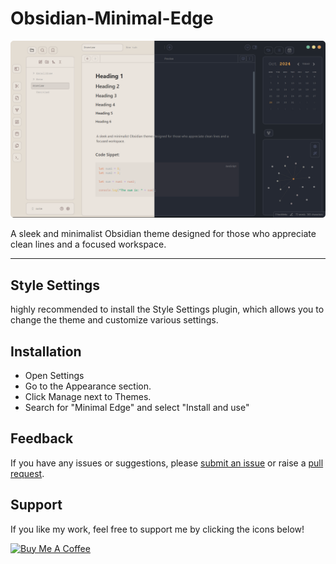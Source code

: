 # Obsidian-Minimal-Edge





![preview_img_1](./Image/image1.png)

A sleek and minimalist Obsidian theme designed for those who appreciate clean lines and a focused workspace.



---


## Style Settings

 highly recommended to install the Style Settings plugin, which allows you to change the theme and customize various settings. 



## Installation 

- Open Settings 
- Go to the Appearance section.
- Click Manage next to Themes.
- Search for "Minimal Edge" and select "Install and use"



  
## Feedback

If you have any issues or suggestions, please  [submit an issue](https://github.com/Elhary/Obsidian-Minimal-Edge/issues) or raise a  [pull request](https://github.com/Elhary/Obsidian-Minimal-Edge/pulls).

## Support

If you like my work, feel free to support me by clicking the icons below!

<a href="https://buymeacoffee.com/el_haris" target="_blank">
<img src="https://cdn.buymeacoffee.com/buttons/v2/default-yellow.png" alt="Buy Me A Coffee" style="height: 50px !important;width: 200px !important;" >
</a>

